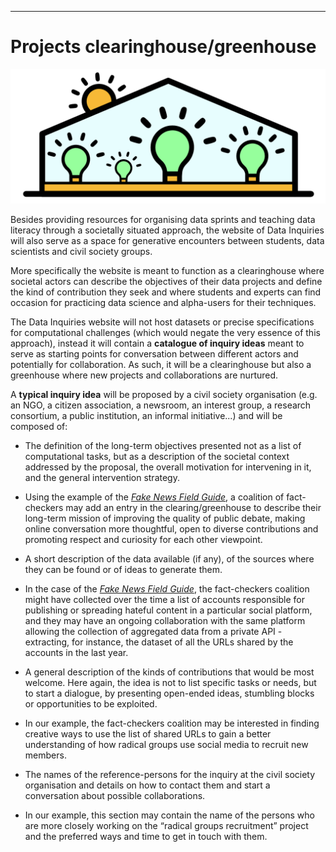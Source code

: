 
---
# Projects clearinghouse/greenhouse #

![greenhouse logo](img/ClearingGreenHouse.png)


Besides providing resources for organising data sprints and teaching data literacy through a societally situated approach, the website of Data Inquiries will also serve as a space for generative encounters between students, data scientists and civil society groups.
 
More specifically the website is meant to function as a clearinghouse where societal actors can describe the objectives of their data projects and define the kind of contribution they seek and where students and experts can find occasion for practicing data science and alpha-users for their techniques. 
 
The Data Inquiries website will not host datasets or precise specifications for computational challenges (which would negate the very essence of this approach), instead it will contain a **catalogue of inquiry ideas** meant to serve as starting points for conversation between different actors and potentially for collaboration. As such, it will be a clearinghouse but also a greenhouse where new projects and collaborations are nurtured.
 
A **typical inquiry idea** will be proposed by a civil society organisation (e.g. an NGO, a citizen association, a newsroom, an interest group, a research consortium, a public institution, an informal initiative...) and will be composed of:
* The definition of the long-term objectives presented not as a list of computational tasks, but as a description of the societal context addressed by the proposal, the overall motivation for intervening  in it, and the general intervention strategy.
* Using the example of the [*Fake News Field Guide*](ProjectExample.html), a coalition of fact-checkers may add an entry in the clearing/greenhouse to describe their long-term mission of improving the quality of public debate, making online conversation more thoughtful, open to diverse contributions and promoting respect and curiosity for each other viewpoint.
 
* A short description of the data available (if any), of the sources where they can be found or of ideas to generate them.
* In the case of the [*Fake News Field Guide*](ProjectExample.html), the fact-checkers coalition might have collected over the time a list of accounts responsible for publishing or spreading hateful content in a particular social platform, and they may have an ongoing collaboration with the same platform allowing the collection of aggregated data from a private API - extracting, for instance, the dataset of all the URLs shared by the accounts in the last year.
 
* A general description of the kinds of contributions that would be most welcome. Here again, the idea is not to list specific tasks or needs, but to start a dialogue, by presenting open-ended ideas, stumbling blocks or opportunities to be exploited.
* In our example, the fact-checkers coalition may be interested in finding creative ways to use the list of shared URLs to gain a better understanding of how radical groups use social media to recruit new members.
 
* The names of the reference-persons for the inquiry at the civil society organisation and details on how to contact them and start a conversation about possible collaborations.
 * In our example, this section may contain the name of the persons who are more closely working on the “radical groups recruitment” project and the preferred ways and time to get in touch with them.
